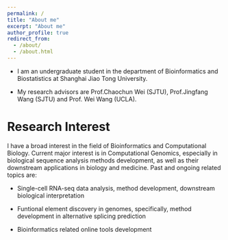 ```yaml
---
permalink: /
title: "About me"
excerpt: "About me"
author_profile: true
redirect_from: 
  - /about/
  - /about.html
---
```



* I am an undergraduate student in the department of Bioinformatics and Biostatistics at Shanghai Jiao Tong University. 

* My research advisors are Prof.Chaochun Wei (SJTU), Prof.Jingfang Wang (SJTU) and Prof. Wei Wang (UCLA).

Research Interest
======
I have a broad interest in the field of Bioinformatics and Computational Biology. Current major interest is in Computational Genomics, especially in biological sequence analysis methods development, as well as their downstream applications in biology and medicine.
Past and ongoing related topics are:

* Single-cell RNA-seq data analysis, method development, downstream biological interpretation

* Funtional element discovery in genomes, specifically, method development in alternative splicing prediction

* Bioinformatics related online tools development
